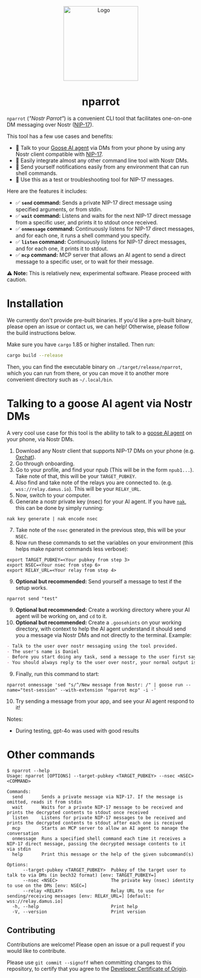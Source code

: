 <div align="center">
  <img src="media/nparrot.png" alt="Logo" width="200" />
  <h1>nparrot</h1>
</div>

`nparrot` (_"Nostr Parrot"_) is a convenient CLI tool that facilitates one-on-one DM messaging over Nostr ([NIP-17](https://github.com/nostr-protocol/nips/blob/master/17.md)).

This tool has a few use cases and benefits:
- 🤖 Talk to your [Goose AI agent](https://block.github.io/goose/) via DMs from your phone by using any Nostr client compatible with [NIP-17](https://github.com/nostr-protocol/nips/blob/master/17.md).
- 🔗 Easily integrate almost any other command line tool with Nostr DMs.
- 🔔 Send yourself notifications easily from any environment that can run shell commands.
- 🧪 Use this as a test or troubleshooting tool for NIP-17 messages.

Here are the features it includes:
- ✅ **`send` command:** Sends a private NIP-17 direct message using specified arguments, or from stdin.
- ✅ **`wait` command:** Listens and waits for the next NIP-17 direct message from a specific user, and prints it to stdout once received.
- ✅ **`onmessage` command:** Continuously listens for NIP-17 direct messages, and for each one, it runs a shell command you specify.
- ✅ **`listen` command:** Continuously listens for NIP-17 direct messages, and for each one, it prints it to stdout.
- ✅ **`mcp` command:** MCP server that allows an AI agent to send a direct message to a specific user, or to wait for their message.

⚠️ **Note:** This is relatively new, experimental software. Please proceed with caution.

# Installation

We currently don't provide pre-built binaries. If you'd like a pre-built binary, please open an issue or contact us, we can help! Otherwise, please follow the build instructions below.

Make sure you have `cargo` 1.85 or higher installed. Then run:

```sh
cargo build --release
```

Then, you can find the executable binary on `./target/release/nparrot`, which you can run from there, or you can move it to another more convenient directory such as `~/.local/bin`.



# Talking to a goose AI agent via Nostr DMs

A very cool use case for this tool is the ability to talk to a [goose AI agent](https://block.github.io/goose/) on your phone, via Nostr DMs.

1. Download any Nostr client that supports NIP-17 DMs on your phone (e.g. [0xchat](https://www.0xchat.com)).
2. Go through onboarding.
3. Go to your profile, and find your npub (This will be in the form `npub1...`). Take note of that, this will be your `TARGET_PUBKEY`.
4. Also find and take note of the relays you are connected to. (e.g. `wss://relay.damus.io`). This will be your `RELAY_URL`.
5. Now, switch to your computer.
6. Generate a nostr private key (nsec) for your AI agent. If you have [`nak`](https://github.com/fiatjaf/nak), this can be done by simply running:
```
nak key generate | nak encode nsec
```
7. Take note of the `nsec` generated in the previous step, this will be your `NSEC`.
8. Now run these commands to set the variables on your environment (this helps make nparrot commands less verbose):
```
export TARGET_PUBKEY=<Your pubkey from step 3>
export NSEC=<Your nsec from step 6>
export RELAY_URL=<Your relay from step 4>
```
9. **Optional but recommended:** Send yourself a message to test if the setup works.
```
nparrot send "test"
```
9. **Optional but recommended:** Create a working directory where your AI agent will be working on, and `cd` to it.
10. **Optional but recommended:** Create a `.goosehints` on your working directory, with context to help the AI agent understand it should send you a message via Nostr DMs and not directly to the terminal. Example:
```markdown
- Talk to the user over nostr messaging using the tool provided.
- The user's name is Daniel
- Before you start doing any task, send a message to the user first saying indicating you are working on it
- You should always reply to the user over nostr, your normal output is not monitored.
```
9. Finally, run this command to start:
```
nparrot onmessage 'sed "s/^/New message from Nostr: /" | goose run --name="test-session" --with-extension "nparrot mcp" -i -'
```
10. Try sending a message from your app, and see your AI agent respond to it!

Notes:
- During testing, gpt-4o was used with good results

# Other commands

```
$ nparrot --help
Usage: nparrot [OPTIONS] --target-pubkey <TARGET_PUBKEY> --nsec <NSEC> <COMMAND>

Commands:
  send       Sends a private message via NIP-17. If the message is omitted, reads it from stdin
  wait       Waits for a private NIP-17 message to be received and prints the decrypted contents to stdout once received
  listen     Listens for private NIP-17 messages to be received and prints the decrypted contents to stdout after each one is received
  mcp        Starts an MCP server to allow an AI agent to manage the conversation
  onmessage  Runs a specified shell command each time it receives a NIP-17 direct message, passing the decrypted message contents to it via stdin
  help       Print this message or the help of the given subcommand(s)

Options:
      --target-pubkey <TARGET_PUBKEY>  Pubkey of the target user to talk to via DMs (in bech32 format) [env: TARGET_PUBKEY=]
      --nsec <NSEC>                    The private key (nsec) identity to use on the DMs [env: NSEC=]
      --relay <RELAY>                  Relay URL to use for sending/receiving messages [env: RELAY_URL=] [default: wss://relay.damus.io]
  -h, --help                           Print help
  -V, --version                        Print version
```

## Contributing

Contributions are welcome! Please open an issue or a pull request if you would like to contribute.

Please use `git commit --signoff` when committing changes to this repository, to certify that you agree to the [Developer Certificate of Origin](DCO.txt).
